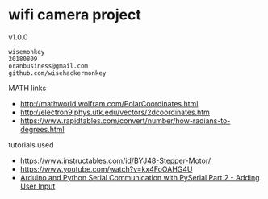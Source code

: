 # wifi camera project
v1.0.0
```
wisemonkey
20180809
oranbusiness@gmail.com
github.com/wisehackermonkey
 ```
MATH links
- http://mathworld.wolfram.com/PolarCoordinates.html
- http://electron9.phys.utk.edu/vectors/2dcoordinates.htm
- https://www.rapidtables.com/convert/number/how-radians-to-degrees.html

tutorials used
- https://www.instructables.com/id/BYJ48-Stepper-Motor/
- https://www.youtube.com/watch?v=kx4FoOAHG4U
- [Arduino and Python Serial Communication with PySerial Part 2 - Adding User Input](https://www.youtube.com/watch?v=WV4U51TlRaQ)
